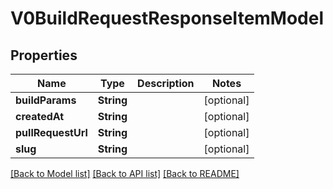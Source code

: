 # V0BuildRequestResponseItemModel

## Properties
Name | Type | Description | Notes
------------ | ------------- | ------------- | -------------
**buildParams** | **String** |  | [optional] 
**createdAt** | **String** |  | [optional] 
**pullRequestUrl** | **String** |  | [optional] 
**slug** | **String** |  | [optional] 

[[Back to Model list]](../README.md#documentation-for-models) [[Back to API list]](../README.md#documentation-for-api-endpoints) [[Back to README]](../README.md)


